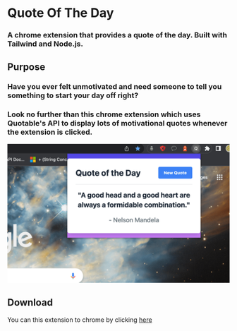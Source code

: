 # Quote Of The Day
### A chrome extension that provides a quote of the day. Built with Tailwind and Node.js.

## Purpose
### Have you ever felt unmotivated and need someone to tell you something to start your day off right?
### Look no further than this chrome extension which uses Quotable's API to display lots of motivational quotes whenever the extension is clicked.
![Image of Extension in action](https://github.com/jayeshpaluru/QuoteOfTheDay/blob/main/Screenshot%202023-02-22%20at%202.57.45%20AM-min%20(1).png)
## Download
You can this extension to chrome by clicking [here](https://chrome.google.com/webstore/detail/quote-of-the-day/ccndpfgjocdkephklbmchbeiagmdphhg)
